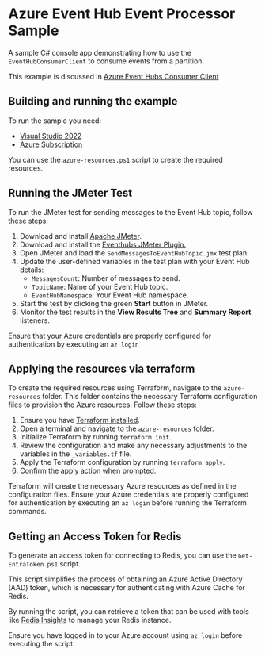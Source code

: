 # Azure Event Hub Event Processor Sample

A sample C# console app demonstrating how to use the `EventHubConsumerClient` to consume events from a partition.

This example is discussed in [Azure Event Hubs Consumer Client](http://blog.techdominator.com/article/azure-event-hubs-consumer-client.html)

## Building and running the example

To run the sample you need:

 - [Visual Studio 2022](https://visualstudio.microsoft.com/vs/)
 - [Azure Subscription](https://azure.microsoft.com/en-us/pricing/purchase-options/azure-account)

You can use the `azure-resources.ps1` script to create the required resources.

## Running the JMeter Test

To run the JMeter test for sending messages to the Event Hub topic, follow these steps:

1. Download and install [Apache JMeter](https://jmeter.apache.org/download_jmeter.cgi).
1. Download and install the [Eventhubs JMeter Plugin.](https://github.com/pnopjp/jmeter-plugins)
1. Open JMeter and load the `SendMessagesToEventHubTopic.jmx` test plan.
1. Update the user-defined variables in the test plan with your Event Hub details:
    - `MessagesCount`: Number of messages to send.
    - `TopicName`: Name of your Event Hub topic.
    - `EventHubNamespace`: Your Event Hub namespace.
1. Start the test by clicking the green **Start** button in JMeter.
1. Monitor the test results in the **View Results Tree** and **Summary Report** listeners.

Ensure that your Azure credentials are properly configured for authentication by executing an `az login`

## Applying the resources via terraform

To create the required resources using Terraform, navigate to the `azure-resources` folder. This folder contains the necessary Terraform configuration files to provision the Azure resources. Follow these steps:

1. Ensure you have [Terraform installed](https://learn.hashicorp.com/tutorials/terraform/install-cli).
1. Open a terminal and navigate to the `azure-resources` folder.
1. Initialize Terraform by running `terraform init`.
1. Review the configuration and make any necessary adjustments to the variables in the `_variables.tf` file.
1. Apply the Terraform configuration by running `terraform apply`.
1. Confirm the apply action when prompted.

Terraform will create the necessary Azure resources as defined in the configuration files. Ensure your Azure credentials are properly configured for authentication by executing an `az login` before running the Terraform commands.

## Getting an Access Token for Redis

To generate an access token for connecting to Redis, you can use the `Get-EntraToken.ps1` script. 

This script simplifies the process of obtaining an Azure Active Directory (AAD) token, which is necessary for authenticating with Azure Cache for Redis.

By running the script, you can retrieve a token that can be used with tools like [Redis Insights](https://redis.io/insight/) to manage your Redis instance. 

Ensure you have logged in to your Azure account using `az login` before executing the script.
